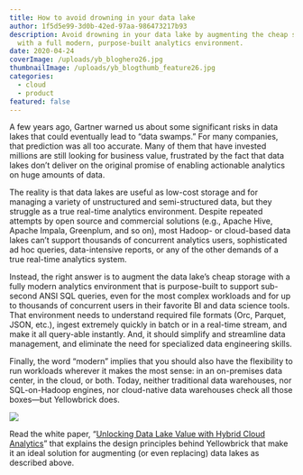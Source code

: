 ```yaml
---
title: How to avoid drowning in your data lake
author: 1f5d5e99-3d0b-42ed-97aa-986473217b93
description: Avoid drowning in your data lake by augmenting the cheap storage
  with a full modern, purpose-built analytics environment.
date: 2020-04-24
coverImage: /uploads/yb_bloghero26.jpg
thumbnailImage: /uploads/yb_blogthumb_feature26.jpg
categories:
  - cloud
  - product
featured: false
---
```

A few years ago, Gartner warned us about some significant risks in data lakes that could eventually lead to “data swamps.” For many companies, that prediction was all too accurate. 
Many of them that have invested millions are still looking for business value, frustrated by the fact that data lakes don’t deliver on the original promise of enabling actionable analytics on huge amounts of data.  

The reality is that data lakes are useful as low-cost storage and for managing a variety of unstructured and semi-structured data, but they struggle as a true real-time analytics environment. Despite repeated attempts by open source and commercial solutions (e.g., Apache Hive, Apache Impala, Greenplum, and so on), most Hadoop- or cloud-based data lakes can’t support thousands of concurrent analytics users, sophisticated ad hoc queries, data-intensive reports, or any of the other demands of a true real-time analytics system.  

Instead, the right answer is to augment the data lake’s cheap storage with a fully modern analytics environment that is purpose-built to support sub-second ANSI SQL queries, even for the most complex workloads and for up to thousands of concurrent users in their favorite BI and data science tools. That environment needs to understand required file formats (Orc, Parquet, JSON, etc.), ingest extremely quickly in batch or in a real-time stream, and make it all query-able instantly. And, it should simplify and streamline data management, and eliminate the need for specialized data engineering skills. 

Finally, the word “modern” implies that you should also have the flexibility to run workloads wherever it makes the most sense: in an on-premises data center, in the cloud, or both. Today, neither traditional data warehouses, nor SQL-on-Hadoop engines, nor cloud-native data warehouses check all those boxes—but Yellowbrick does. 

<img src="/uploads/blog-data-lake-chart.png" class="mx-auto pb-10" />

Read the white paper, “[Unlocking Data Lake Value with Hybrid Cloud Analytics](https://www.yellowbrick.com/go/unlocking-the-value-of-data-lakes/)” that explains the design principles behind Yellowbrick that make it an ideal solution for augmenting (or even replacing) data lakes as described above.